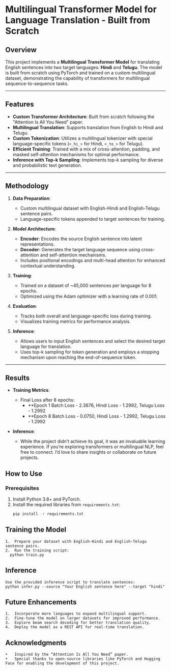 # Multilingual Transformer Model for Language Translation - Built from Scratch

## Overview

This project implements a **Multilingual Transformer Model** for translating English sentences into two target languages: **Hindi** and **Telugu**. The model is built from scratch using PyTorch and trained on a custom multilingual dataset, demonstrating the capability of transformers for multilingual sequence-to-sequence tasks.

---

## Features

- **Custom Transformer Architecture**: Built from scratch following the "Attention Is All You Need" paper.
- **Multilingual Translation**: Supports translation from English to Hindi and Telugu.
- **Custom Tokenization**: Utilizes a multilingual tokenizer with special language-specific tokens (`<_hi_>` for Hindi, `<_te_>` for Telugu).
- **Efficient Training**: Trained with a mix of cross-attention, padding, and masked self-attention mechanisms for optimal performance.
- **Inference with Top-k Sampling**: Implements top-k sampling for diverse and probabilistic text generation.

---

## Methodology

1. **Data Preparation**:
   - Custom multilingual dataset with English-Hindi and English-Telugu sentence pairs.
   - Language-specific tokens appended to target sentences for training.

2. **Model Architecture**:
   - **Encoder**: Encodes the source English sentence into latent representations.
   - **Decoder**: Generates the target language sequence using cross-attention and self-attention mechanisms.
   - Includes positional encodings and multi-head attention for enhanced contextual understanding.

3. **Training**:
   - Trained on a dataset of ~45,000 sentences per language for 8 epochs.
   - Optimized using the Adam optimizer with a learning rate of 0.001.

4. **Evaluation**:
   - Tracks both overall and language-specific loss during training.
   - Visualizes training metrics for performance analysis.

5. **Inference**:
   - Allows users to input English sentences and select the desired target language for translation.
   - Uses top-k sampling for token generation and employs a stopping mechanism upon reaching the end-of-sequence token.

---

## Results

- **Training Metrics**:
  - Final Loss after 8 epochs:
    - **Epoch 1 Batch Loss - 2.3876, Hindi Loss - 1.2992, Telugu Loss - 1.2992
    - **Epoch 8 Batch Loss - 0.0750, Hindi Loss - 1.2992, Telugu Loss - 1.2992

- **Inference**:
  - While the project didn’t achieve its goal, it was an invaluable learning experience. If you’re exploring transformers or multilingual NLP, feel free to connect. I’d love to share insights or collaborate on future projects.


## How to Use

### Prerequisites
1. Install Python 3.8+ and PyTorch.
2. Install the required libraries from `requirements.txt`:
   ```bash
   pip install -r requirements.txt

## Training the Model
	1.	Prepare your dataset with English-Hindi and English-Telugu sentence pairs.
	2.	Run the training script:
      python train.py

## Inference
    Use the provided inference script to translate sentences:
    python infer.py --source "Your English sentence here" --target "hindi"

## Future Enhancements
	1.	Incorporate more languages to expand multilingual support.
	2.	Fine-tune the model on larger datasets for improved performance.
	3.	Explore beam search decoding for better translation quality.
	4.	Deploy the model as a REST API for real-time translation.

 ## Acknowledgments
	•	Inspired by the “Attention Is All You Need” paper.
	•	Special thanks to open-source libraries like PyTorch and Hugging Face for enabling the development of this project.
